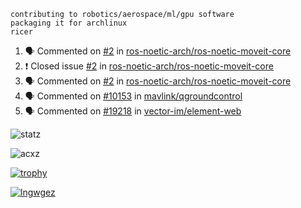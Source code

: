 ```
contributing to robotics/aerospace/ml/gpu software
packaging it for archlinux
ricer
```

<!--START_SECTION:activity-->
1. 🗣 Commented on [#2](https://github.com/ros-noetic-arch/ros-noetic-moveit-core/issues/2) in [ros-noetic-arch/ros-noetic-moveit-core](https://github.com/ros-noetic-arch/ros-noetic-moveit-core)
2. ❗️ Closed issue [#2](https://github.com/ros-noetic-arch/ros-noetic-moveit-core/issues/2) in [ros-noetic-arch/ros-noetic-moveit-core](https://github.com/ros-noetic-arch/ros-noetic-moveit-core)
3. 🗣 Commented on [#2](https://github.com/ros-noetic-arch/ros-noetic-moveit-core/issues/2) in [ros-noetic-arch/ros-noetic-moveit-core](https://github.com/ros-noetic-arch/ros-noetic-moveit-core)
4. 🗣 Commented on [#10153](https://github.com/mavlink/qgroundcontrol/issues/10153) in [mavlink/qgroundcontrol](https://github.com/mavlink/qgroundcontrol)
5. 🗣 Commented on [#19218](https://github.com/vector-im/element-web/issues/19218) in [vector-im/element-web](https://github.com/vector-im/element-web)
<!--END_SECTION:activity-->


![statz](https://github-readme-stats.vercel.app/api?username=acxz&include_all_commits=true&show_icons=true)

<p><img align="center" src="https://github-readme-streak-stats.herokuapp.com/?user=acxz&" alt="acxz" /></p>

[![trophy](https://github-profile-trophy.vercel.app/?username=acxz)](https://github.com/ryo-ma/github-profile-trophy)

[![lngwgez](https://github-readme-stats.vercel.app/api/top-langs/?username=acxz&layout=compact)](https://github.com/acxz/github-readme-stats)

